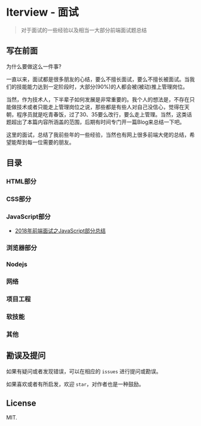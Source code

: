 # Iterview - 面试

> 对于面试的一些经验以及相当一大部分前端面试题总结

## 写在前面

为什么要做这么一件事?

一直以来，面试都是很多朋友的心结，要么不擅长面试，要么不擅长被面试。当我们的技能能力达到一定阶段时，大部分(90%)的人都会被(被动)推上管理岗位。

当然，作为技术人，下半辈子如何发展是非常重要的。我个人的想法是，不存在只能做技术或者只能走上管理岗位之说，那些都是有些人对自己没信心，觉得在天朝，程序员就是吃青春饭，过了30、35要么改行，要么走上管理。当然，这类话题超出了本篇内容所涵盖的范围，后期有时间专门开一篇Blog来总结一下吧。

这里的面试，总结了我前些年的一些经验，当然也有网上很多前端大佬的总结，希望能帮到每一位需要的朋友。

## 目录

### HTML部分

### CSS部分

### JavaScript部分

- [2018年前端面试之JavaScript部分总结](https://github.com/kaindy7633/Iterview/blob/master/articles/JavaScript/2018%E5%89%8D%E7%AB%AF%E9%9D%A2%E8%AF%95JavaScript%E9%83%A8%E5%88%86%E6%80%BB%E7%BB%93.md)

### 浏览器部分

### Nodejs

### 网络

### 项目工程

### 软技能

### 其他

## 勘误及提问

如果有疑问或者发现错误，可以在相应的 `issues` 进行提问或勘误。

如果喜欢或者有所启发，欢迎 `star`，对作者也是一种鼓励。

## License

MIT.
